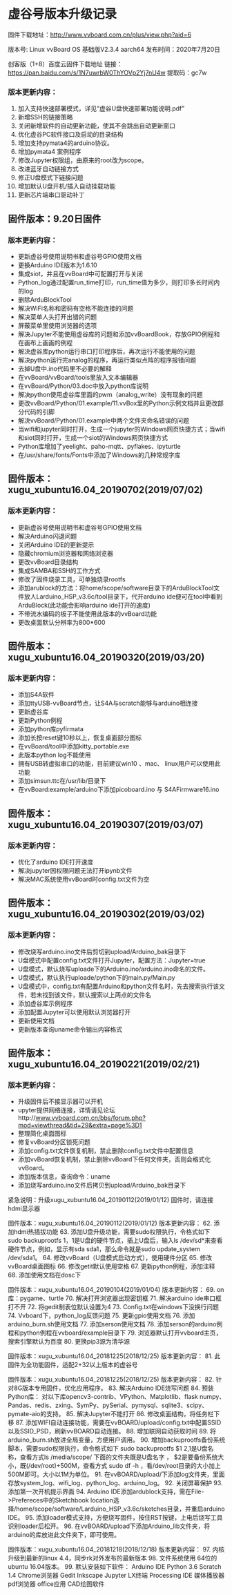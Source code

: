 # 虚谷号版本升级记录

固件下载地址：http://www.vvboard.com.cn/plus/view.php?aid=6

版本号: Linux vvBoard OS 基础版V2.3.4 aarch64
发布时间：2020年7月20日

创客版（1+8）百度云固件下载地址
链接：https://pan.baidu.com/s/1N7uwrbW0ThYOVp2Yj7nU4w
提取码：gc7w

### 版本更新内容：

1.  加入支持快速部署模式，详见“虚谷U盘快速部署功能说明.pdf”
2.  新增SSH的链接策略
3.  关闭新增软件的自动更新功能，使其不会跳出自动更新窗口
4.  优化虚谷PC软件接口及启动的目录结构
5.  增加支持pymata4的arduino协议。
6.  增加pymata4 案例程序
7.  修改Jupyter权限组，由原来的root改为scope。
8.  改进蓝牙自动链接方式
9.  修正U盘模式下链接问题
10. 增加默认U盘开机/插入自动挂载功能
11. 更新芯片端串口驱动补丁

## 固件版本：9.20日固件
### 版本更新内容：
- 更新虚谷号使用说明书和虚谷号GPIO使用文档
- 更换Arduino IDE版本为1.6.10
- 集成siot，并且在vvBoard中可配置打开与关闭
- Python_log通过配置run_time打印，run_time值为多少，则打印多长时间内的log
- 删除ArduBlockTool
- 解决WiFi名称和密码有空格不能连接的问题
- 解决菜单人头打开出错的问题
- 屏蔽菜单里使用浏览器的选项
- 解决Jupyter不能使用虚谷库的问题和添加vvBoardBook，存放GPIO例程和在画布上画画的例程
- 解决虚谷库python运行串口打印程序后，再次运行不能使用的问题
- 解决python运行完analog的程序，再运行类似点阵的程序报错问题
- 去掉U盘中.ino代码里不必要的解释
- 在vvBoard/vvBoard/tools里放入文本编辑器
- 在vvBoard/Python/03.doc中放入python库说明
- 解决python使用虚谷库里面的pwm（analog_write）没有现象的问题
- 更改vvBoard/Python/01.example/11.vvBox里的Python示例文档并且更改部分代码的引脚
- 解决vvBoard/Python/01.example中两个文件夹命名错误的问题
- 当wifi和jupyter同时打开，生成一个jupyter的Windows网页快捷方式；当wifi和siot同时打开，生成一个siot的Windows网页快捷方式
- Python库增加了yeelight、paho-mqtt、pyflakes、ipyturtle
- 在/usr/share/fonts/Fonts中添加了Windows的几种常规字库


## 固件版本：xugu_xubuntu16.04_20190702(2019/07/02)
### 版本更新内容：
- 更新虚谷号使用说明书和虚谷号GPIO使用文档
- 解决Arduino闪退问题
- 关闭Arduino IDE的更新提示
- 隐藏chromium浏览器和网络浏览器
- 更改vvBoard目录结构
- 集成SAMBA和SSH的工作方式
- 修改了固件烧录工具，可单独烧录rootfs
- 添加arublock的方法：将home/scope/software目录下的ArduBlockTool文件放人Larduino_HSP_v3.6c/tool目录下，代开arduino ide便可在tool中看到ArduBlock(此功能会影响arduino ide打开的速度)
- 不带流水编码的板子不能使用此版本的vvBoard功能
- 更改桌面默认分辨率为800*600

## 固件版本：xugu_xubuntu16.04_20190320(2019/03/20)
###  版本更新内容：
- 添加S4A软件
- 添加ttyUSB-vvBoard节点，让S4A与scratch能够与arduino相连接
- 更新虚谷库
- 更新Python例程
- 添加python库pyfirmata
- 添加长按reset键10秒以上，恢复桌面部分图标
- 在vvBoard/tool中添加kitty_portable.exe
- 此版本python log不能使用
- 拥有USB转虚拟串口的功能，目前建议win10 、mac、 linux用户可以使用此功能
- 添加simsun.ttc在/usr/lib/目录下
- 在vvBoard:example/arduino下添加picoboard.ino 与 S4AFirmware16.ino


## 固件版本：xugu_xubuntu16.04_20190307(2019/03/07)
### 版本更新内容：
- 优化了arduino IDE打开速度
- 解决jupyter因权限问题无法打开ipynb文件
- 解决MAC系统使用vvBoard时config.txt文件为空


## 固件版本：xugu_xubuntu16.04_20190302(2019/03/02)
### 版本更新内容：
- 修改烧写arduino.ino文件后剪切到upload/Arduino_bak目录下
- U盘模式中配置config.txt文件打开Jupyter，配置方法：Jupyter=true
- U盘模式，默认烧写uploade下的Arduino.ino/arduino.ino命名的文件。
- U盘模式，默认执行uploade/python下的main.py/Main.py
- U盘模式中，config.txt有配置Arduino和python文件名时，先去搜索执行该文件，若未找到该文件，默认搜索以上两点的文件名
- 添加虚谷库示例程序
- 添加配置Jupyter可以使用默认浏览器打开
- 更新使用文档
- 更新版本查询uname命令输出内容格式


## 固件版本：xugu_xubuntu16.04_20190221(2019/02/21)
### 版本更新内容：
- 升级固件后不接显示器可以开机
- upyter提供网络连接，详情请见论坛http://www.vvboard.com.cn/bbs/forum.php?mod=viewthread&tid=29&extra=page%3D1
- 整理简化桌面图标
- 修复vvBoard分区锁死问题
- 添加config.txt文件恢复机制，禁止删除config.txt文件中配置信息
- 添加vvBoard恢复机制，禁止删除vvBoard下任何文件夹，否则会格式化vvBoard。
- 添加版本信息，查询命令：uname
- 添加烧写arduino.ino文件后拷贝到upload/Arduino_bak目录下


紧急说明：升级xugu_xubuntu16.04_20190112(2019/01/12)
固件时，请连接hdmi显示器

固件版本：xugu_xubuntu16.04_20190112(2019/01/12)
版本更新内容：
62.	添加hdmi热插拔功能
63.	添加U盘升级功能，需要sudo权限执行，令格式如下 sudo backuprootfs $1，$1是U盘的硬件节点，插上U盘后，输入ls /dev/sd*来查看硬件节点，例如，显示有sda sda1，那么命令就是sudo update_system /dev/sda1。
64.	修改vvBoard（U盘模式启动方式），使用硬件分区
65.	修改vvBoard桌面图标
66.	修改getit默认使用空格
67.	更新python例程，添加注释
68.	添加使用文档在dosc下

固件版本：xugu_xubuntu16.04_20190104(2019/01/04)
版本更新内容：
69.	on库：pygame、turtle
70.	解决打开浏览器出现密钥框
71.	解决arduino ide串口框打不开
72.	将gedit制表位默认设置为4
73.	Config.txt在windows下没换行问题
74.	Vvboard下，python_log反馈问题
75.	更新gpio使用文档
76.	添加arduino_burn.sh使用文档
77.	添加serson使用文档
78.	添加serson的arduino例程和python例程在vvboard/example目录下
79.	浏览器默认打开vvboard主页，搜索引擎默认为百度
80.	更换pip3源为清华源

固件版本：xugu_xubuntu16.04_20181225(2018/12/25)
版本更新内容：
81.	此固件为全功能固件，适配2+32以上版本的虚谷号

固件版本：xugu_xubuntu16.04_20181225(2018/12/25)
版本更新内容：
82.	针对8G版本专用固件，优化应用程序。
83.	解决Arduino IDE烧写问题
84.	预装Python库：
对以下库opencv3-contrib、VPython、Matplotlib、flask numpy、Pandas、redis、zxing、SymPy、pySerial、pymysql、sqlite3、scipy、pymate-aio的支持。
85.	解决Jupyter不能打开
86.	修改桌面结构，将任务栏下移
87.	添加WIFI自动连接功能，需要在vvBOARD/upload/config.txt中配置SSID以及SSID_PSD，刷新vvBOARD自动连接。
88.	增加联网自动获取时间
89.	将arduino_burn.sh放进全局变量，方便用户调用。
90.	增加backuprootfs备份系统脚本，需要sudo权限执行，命令格式如下 sudo backuprootfs $1 $2,$1是U盘名称，查看方式ls /media/scope/  下面的文件夹既是U盘名字 ， $2是要备份系统大小，既(/dev/root)+500M，查看方式 sudo df -h ，看/dev/root目录的大小加上500M即可。大小以1M为单位。
91.	在vvBOARD/upload/下添加log文件夹，里面存放system_log、wifi_log、python_log、arduino_log。
92.	关闭屏幕保护
93.	添加第一次开机提示界面
94.	Arduino IDE添加ardublock支持，需在File->Prefereces中的Sketchbook location选择/home/scope/software/Larduino_HSP_v3.6c/sketches目录，并重启arduino IDE。
95.	添加loader模式支持，方便烧写固件，按住RST按键，上电后烧写工具识别loader后松开。
96.	在vvBOARD/upload下添加Arduino_lib文件夹，将arduino的库放进此文件夹下，即可使用。

固件版本：xugu_xubuntu16.04_20181218(2018/12/18)
版本更新内容：
97.	内核升级到最新的linux 4.4，同步rk对外发布的最新版本
98.	文件系统使用 64位的ubuntu 16.04版本。
99.	默认安装如下软件： 
Arduino IDE
Python 3.6
Scratch  1.4
Chrome浏览器
Gedit
  Inkscape
  Jupyter
  LX终端
  Processing IDE
  媒体播放器
pdf浏览器
       office应用
       CAD绘图软件
